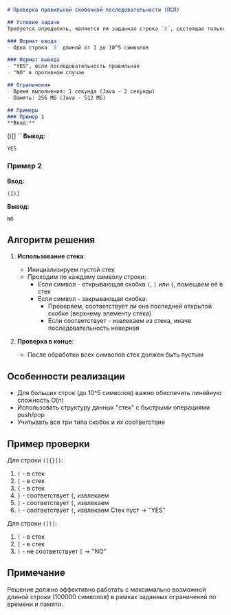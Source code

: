 ```markdown
# Проверка правильной скобочной последовательности (ПСП)

## Условие задачи
Требуется определить, является ли заданная строка `S`, состоящая только из символов `(`, `)`, `[`, `]`, `{`, `}`, правильной скобочной последовательностью.

### Формат ввода
- Одна строка `S` длиной от 1 до 10^5 символов

### Формат вывода
- "YES", если последовательность правильная
- "NO" в противном случае

## Ограничения
- Время выполнения: 1 секунда (Java - 2 секунды)
- Память: 256 МБ (Java - 512 МБ)

## Примеры
### Пример 1
**Ввод:**
```
()[]
``
**Вывод:**
```
YES
```

### Пример 2
**Ввод:**
```
([)]
```
**Вывод:**
```
NO
```

## Алгоритм решения
1. **Использование стека**:
   - Инициализируем пустой стек
   - Проходим по каждому символу строки:
     - Если символ - открывающая скобка `(`, `[` или `{`, помещаем её в стек
     - Если символ - закрывающая скобка:
       - Проверяем, соответствует ли она последней открытой скобке (верхнему элементу стека)
       - Если соответствует - извлекаем из стека, иначе последовательность неверная

2. **Проверка в конце**:
   - После обработки всех символов стек должен быть пустым

## Особенности реализации
- Для больших строк (до 10^5 символов) важно обеспечить линейную сложность O(n)
- Использовать структуру данных "стек" с быстрыми операциями push/pop
- Учитывать все три типа скобок и их соответствие

## Пример проверки
Для строки `([{}])`:
1. `(` - в стек
2. `[` - в стек
3. `{` - в стек
4. `}` - соответствует `{`, извлекаем
5. `]` - соответствует `[`, извлекаем
6. `)` - соответствует `(`, извлекаем
Стек пуст → "YES"

Для строки `([)]`:
1. `(` - в стек
2. `[` - в стек
3. `)` - не соответствует `[` → "NO"

## Примечание
Решение должно эффективно работать с максимально возможной длиной строки (100000 символов) в рамках заданных ограничений по времени и памяти.